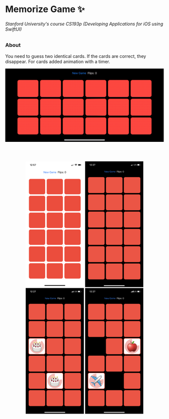 # Memorize Game :sparkles:
###### Stanford University's course CS193p (Developing Applications for iOS using SwiftUI)

### About
You need to guess two identical cards. If the cards are correct, they disappear. For cards added animation with a timer.

<p align="center">
  <img src="/Screenshots/screencast.gif" alt="" width="700" align="middle">
</p>

<br><br>

<p align="center">
  <img src="/Screenshots/screenshot_01.png" alt="" height="400"> <img src="/Screenshots/screenshot_02.png" alt="" height="400"> <img src="/Screenshots/screenshot_03.png" alt="" height="400"> <img src="/Screenshots/screenshot_04.png" alt="" height="400">
</p>
